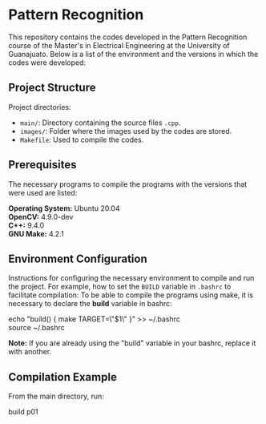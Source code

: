 # Pattern Recognition
This repository contains the codes developed in the Pattern Recognition course of the Master's in Electrical Engineering at the University of Guanajuato.
Below is a list of the environment and the versions in which the codes were developed:

## Project Structure
Project directories:

- `main/`: Directory containing the source files `.cpp`.
- `images/`: Folder where the images used by the codes are stored.
- `Makefile`: Used to compile the codes.

## Prerequisites
The necessary programs to compile the programs with the versions that were used are listed:

**Operating System:** Ubuntu 20.04<br>
**OpenCV:** 4.9.0-dev<br>
**C++:** 9.4.0<br>
**GNU Make:** 4.2.1<br>

## Environment Configuration

Instructions for configuring the necessary environment to compile and run the project. For example, how to set the `BUILD` variable in `.bashrc` to facilitate compilation:
To be able to compile the programs using make, it is necessary to declare the **build** variable in bashrc:

echo "build() { make TARGET=\\\"$1\\\" }" >> ~/.bashrc  
source ~/.bashrc

**Note:** If you are already using the "build" variable in your bashrc, replace it with another.

## Compilation Example

From the main directory, run:

build p01
